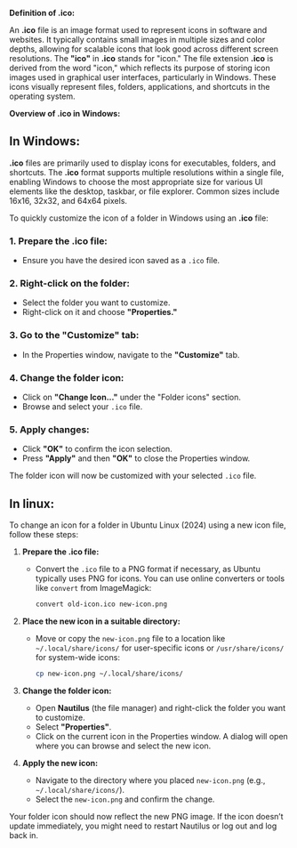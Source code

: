 **Definition of .ico:**

An **.ico** file is an image format used to represent icons in software and websites. It typically contains small images in multiple sizes and color depths, allowing for scalable icons that look good across different screen resolutions.
The **"ico"** in **.ico** stands for "icon." The file extension **.ico** is derived from the word "icon," which reflects its purpose of storing icon images used in graphical user interfaces, particularly in Windows. These icons visually represent files, folders, applications, and shortcuts in the operating system.

**Overview of .ico in Windows:**

## In Windows:

**.ico** files are primarily used to display icons for executables, folders, and shortcuts. The **.ico** format supports multiple resolutions within a single file, enabling Windows to choose the most appropriate size for various UI elements like the desktop, taskbar, or file explorer. Common sizes include 16x16, 32x32, and 64x64 pixels.

To quickly customize the icon of a folder in Windows using an **.ico** file:

### 1. **Prepare the .ico file:**
   - Ensure you have the desired icon saved as a `.ico` file.

### 2. **Right-click on the folder:**
   - Select the folder you want to customize.
   - Right-click on it and choose **"Properties."**

### 3. **Go to the "Customize" tab:**
   - In the Properties window, navigate to the **"Customize"** tab.

### 4. **Change the folder icon:**
   - Click on **"Change Icon..."** under the "Folder icons" section.
   - Browse and select your `.ico` file.

### 5. **Apply changes:**
   - Click **"OK"** to confirm the icon selection.
   - Press **"Apply"** and then **"OK"** to close the Properties window.

The folder icon will now be customized with your selected `.ico` file.

## In linux: 

To change an icon for a folder in Ubuntu Linux (2024) using a new icon file, follow these steps:

1. **Prepare the .ico file:**
   - Convert the `.ico` file to a PNG format if necessary, as Ubuntu typically uses PNG for icons. You can use online converters or tools like `convert` from ImageMagick:
     ```bash
     convert old-icon.ico new-icon.png
     ```

2. **Place the new icon in a suitable directory:**
   - Move or copy the `new-icon.png` file to a location like `~/.local/share/icons/` for user-specific icons or `/usr/share/icons/` for system-wide icons:
     ```bash
     cp new-icon.png ~/.local/share/icons/
     ```

3. **Change the folder icon:**
   - Open **Nautilus** (the file manager) and right-click the folder you want to customize.
   - Select **"Properties"**.
   - Click on the current icon in the Properties window. A dialog will open where you can browse and select the new icon.

4. **Apply the new icon:**
   - Navigate to the directory where you placed `new-icon.png` (e.g., `~/.local/share/icons/`).
   - Select the `new-icon.png` and confirm the change.

Your folder icon should now reflect the new PNG image. If the icon doesn’t update immediately, you might need to restart Nautilus or log out and log back in.
